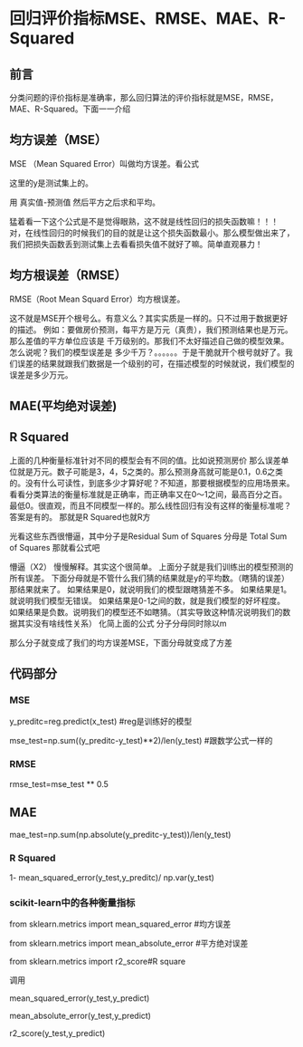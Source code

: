 # 回归评价指标MSE、RMSE、MAE、R-Squared
## 前言
分类问题的评价指标是准确率，那么回归算法的评价指标就是MSE，RMSE，MAE、R-Squared。下面一一介绍
## 均方误差（MSE）
MSE （Mean Squared Error）叫做均方误差。看公式


这里的y是测试集上的。

用 真实值-预测值 然后平方之后求和平均。

猛着看一下这个公式是不是觉得眼熟，这不就是线性回归的损失函数嘛！！！ 对，在线性回归的时候我们的目的就是让这个损失函数最小。那么模型做出来了，我们把损失函数丢到测试集上去看看损失值不就好了嘛。简单直观暴力！
## 均方根误差（RMSE）
RMSE（Root Mean Squard Error）均方根误差。

这不就是MSE开个根号么。有意义么？其实实质是一样的。只不过用于数据更好的描述。
例如：要做房价预测，每平方是万元（真贵），我们预测结果也是万元。那么差值的平方单位应该是 千万级别的。那我们不太好描述自己做的模型效果。怎么说呢？我们的模型误差是 多少千万？。。。。。。于是干脆就开个根号就好了。我们误差的结果就跟我们数据是一个级别的可，在描述模型的时候就说，我们模型的误差是多少万元。

## MAE(平均绝对误差)


## R Squared
上面的几种衡量标准针对不同的模型会有不同的值。比如说预测房价 那么误差单位就是万元。数子可能是3，4，5之类的。那么预测身高就可能是0.1，0.6之类的。没有什么可读性，到底多少才算好呢？不知道，那要根据模型的应用场景来。
看看分类算法的衡量标准就是正确率，而正确率又在0～1之间，最高百分之百。最低0。很直观，而且不同模型一样的。那么线性回归有没有这样的衡量标准呢？答案是有的。
那就是R Squared也就R方

光看这些东西很懵逼，其中分子是Residual Sum of Squares 分母是 Total Sum of Squares
那就看公式吧

懵逼（X2）
慢慢解释。其实这个很简单。
上面分子就是我们训练出的模型预测的所有误差。
下面分母就是不管什么我们猜的结果就是y的平均数。（瞎猜的误差）
那结果就来了。
如果结果是0，就说明我们的模型跟瞎猜差不多。
如果结果是1。就说明我们模型无错误。
如果结果是0-1之间的数，就是我们模型的好坏程度。
如果结果是负数。说明我们的模型还不如瞎猜。（其实导致这种情况说明我们的数据其实没有啥线性关系）
化简上面的公式
分子分母同时除以m

那么分子就变成了我们的均方误差MSE，下面分母就变成了方差

## 代码部分
### MSE
y_preditc=reg.predict(x_test) #reg是训练好的模型

mse_test=np.sum((y_preditc-y_test)**2)/len(y_test) #跟数学公式一样的

### RMSE
rmse_test=mse_test ** 0.5

## MAE
mae_test=np.sum(np.absolute(y_preditc-y_test))/len(y_test)

### R Squared
1- mean_squared_error(y_test,y_preditc)/ np.var(y_test)

### scikit-learn中的各种衡量指标
from sklearn.metrics import mean_squared_error #均方误差

from sklearn.metrics import mean_absolute_error #平方绝对误差

from sklearn.metrics import r2_score#R square

调用

mean_squared_error(y_test,y_predict)

mean_absolute_error(y_test,y_predict)

r2_score(y_test,y_predict)
